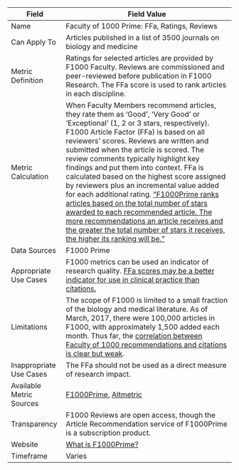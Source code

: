 | Field | Field Value |
|------------------------------|-------------------------------------------------|
| Name | Faculty of 1000 Prime: FFa, Ratings, Reviews
| Can Apply To | Articles published in a list of 3500 journals on biology and medicine
| Metric Definition | Ratings for selected articles are provided by F1000 Faculty. Reviews are commissioned and peer-reviewed before publication in F1000 Research. The FFa score is used to rank articles in each discipline.
| Metric Calculation | When Faculty Members recommend articles, they rate them as ‘Good’, ‘Very Good’ or ‘Exceptional’ (1, 2 or 3 stars, respectively). F1000 Article Factor (FFa) is based on all reviewers’ scores. Reviews are written and submitted when the article is scored. The review comments typically highlight key findings and put them into context. FFa is calculated based on the highest score assigned by reviewers plus an incremental value added for each additional rating. [“F1000Prime ranks articles based on the total number of stars awarded to each recommended article. The more recommendations an article receives and the greater the total number of stars it receives, the higher its ranking will be.”](https://f1000.com/prime/about/whatis/factors)
| Data Sources | F1000 Prime
| Appropriate Use Cases | F1000 metrics can be used an indicator of research quality. [FFa scores may be a better indicator for use in clinical practice than citations.](https://link.springer.com/article/10.1007/s11192-013-0993-9)
| Limitations | The scope of F1000 is limited to a small fraction of the biology and medical literature. As of March, 2017, there were 100,000 articles in F1000, with approximately 1,500 added each month. Thus far, the [correlation between Faculty of 1000 recommendations and citations is clear but weak](http://onlinelibrary.wiley.com/doi/10.1002/asi.23040/full).
| Inappropriate Use Cases | The FFa should not be used as a direct measure of research impact.
| Available Metric Sources | [F1000Prime](https://f1000.com/prime), [Altmetric](http://altmetric.com/)
| Transparency | F1000 Reviews are open access, though the Article Recommendation service of F1000Prime is a subscription product.
| Website | [What is F1000Prime?](https://f1000.com/prime/about/whatis)
| Timeframe | Varies
